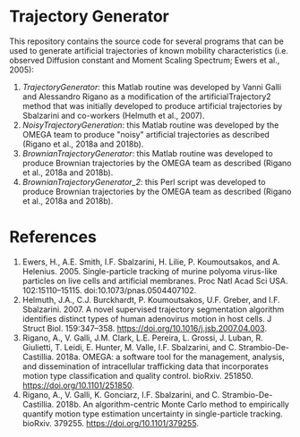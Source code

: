 # Trajectory Generator
This repository contains the source code for several programs that can be used to generate artificial trajectories of known mobility characteristics (i.e. observed Diffusion constant and Moment Scaling Spectrum; Ewers et al., 2005):

1. *TrajectoryGenerator*: this Matlab routine was developed by Vanni Galli and Alessandro Rigano as a modification of the artificialTrajectory2 method that was initially developed to produce artificial trajectories by Sbalzarini and co-workers (Helmuth et al., 2007).
2. *NoisyTrajectoryGeneration*: this Matlab routine was developed by the OMEGA team to produce "noisy" artificial trajectories as described (Rigano et al., 2018a and 2018b).
3. *BrownianTrajectoryGenerator*: this Matlab routine was developed to produce Brownian trajectories by the OMEGA team as described (Rigano et al., 2018a and 2018b).
4. *BrownianTrajectoryGenerator_2*: this Perl script was developed to produce Brownian trajectories by the OMEGA team as described (Rigano et al., 2018a and 2018b).

# References
1. Ewers, H., A.E. Smith, I.F. Sbalzarini, H. Lilie, P. Koumoutsakos, and A. Helenius. 2005. Single-particle tracking of murine polyoma virus-like particles on live cells and artificial membranes. Proc Natl Acad Sci USA. 102:15110–15115. doi:10.1073/pnas.0504407102.
2. Helmuth, J.A., C.J. Burckhardt, P. Koumoutsakos, U.F. Greber, and I.F. Sbalzarini. 2007. A novel supervised trajectory segmentation algorithm identifies distinct types of human adenovirus motion in host cells. J Struct Biol. 159:347–358. https://doi.org/10.1016/j.jsb.2007.04.003.
3. Rigano, A., V. Galli, J.M. Clark, L.E. Pereira, L. Grossi, J. Luban, R. Giulietti, T. Leidi, E. Hunter, M. Valle, I.F. Sbalzarini, and C. Strambio-De-Castillia. 2018a. OMEGA: a software tool for the management, analysis, and dissemination of intracellular trafficking data that incorporates motion type classification and quality control. bioRxiv. 251850. https://doi.org/10.1101/251850.
4. Rigano, A., V. Galli, K. Gonciarz, I.F. Sbalzarini, and C. Strambio-De-Castillia. 2018b. An algorithm-centric Monte Carlo method to empirically quantify motion type estimation uncertainty in single-particle tracking. bioRxiv. 379255. https://doi.org/10.1101/379255.

